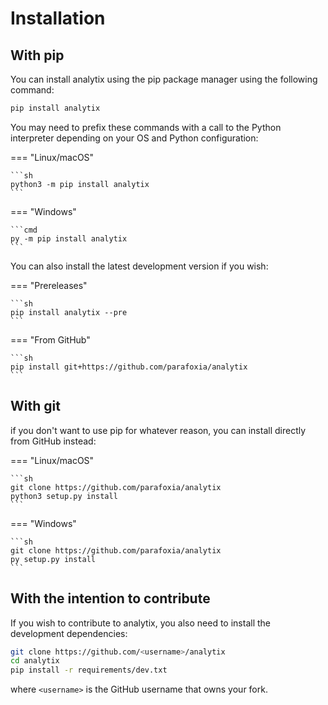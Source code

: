 # Installation

## With pip

You can install analytix using the pip package manager using the following command:

```sh
pip install analytix
```

You may need to prefix these commands with a call to the Python interpreter depending on your OS and Python configuration:

=== "Linux/macOS"

    ```sh
    python3 -m pip install analytix
    ```

=== "Windows"

    ```cmd
    py -m pip install analytix
    ```

You can also install the latest development version if you wish:

=== "Prereleases"

    ```sh
    pip install analytix --pre
    ```

=== "From GitHub"

    ```sh
    pip install git+https://github.com/parafoxia/analytix
    ```

## With git

if you don't want to use pip for whatever reason, you can install directly from GitHub instead:

=== "Linux/macOS"

    ```sh
    git clone https://github.com/parafoxia/analytix
    python3 setup.py install
    ```

=== "Windows"

    ```sh
    git clone https://github.com/parafoxia/analytix
    py setup.py install
    ```

## With the intention to contribute

If you wish to contribute to analytix, you also need to install the development dependencies:

```sh
git clone https://github.com/<username>/analytix
cd analytix
pip install -r requirements/dev.txt
```

where `<username>` is the GitHub username that owns your fork.
